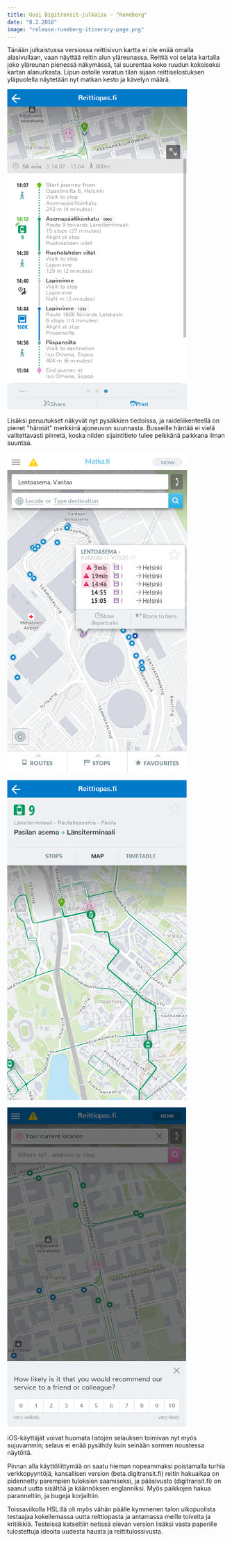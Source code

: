 ```yaml
---
title: Uusi Digitransit-julkaisu – "Runeberg"
date: "8.2.2016"
image: "release-runeberg-itinerary-page.png"
---
```


Tänään julkaistussa versiossa reittisivun kartta ei ole enää omalla alasivullaan, vaan näyttää reitin alun yläreunassa. Reittiä voi selata kartalla joko yläreunan pienessä näkymässä, tai suurentaa koko ruudun kokoiseksi kartan alanurkasta. Lipun ostolle varatun tilan sijaan reittiselostuksen yläpuolella näytetään nyt matkan kesto ja kävelyn määrä.

![Uusi reitin sivu](release-runeberg-itinerary-page.png "Uusi reitin sivu")

Lisäksi peruutukset näkyvät nyt pysäkkien tiedoissa, ja raideliikenteellä on pienet "hännät" merkkinä ajoneuvon suunnasta. Busseille häntää ei vielä valitettavasti piirretä, koska niiden sijaintitieto tulee pelkkänä paikkana ilman suuntaa.

![Peruttuja junia](release-runeberg-canceled.png "Peruttuja junavuoroja")

![Ratikoiden häntiä](release-runeberg-tails.png "Ratikoiden häntiä")

![Palautteen antaminen](release-runeberg-feedback.png "Palautteen antaminen")

iOS-käyttäjät voivat huomata listojen selauksen toimivan nyt myös sujuvammin; selaus ei enää pysähdy kuin seinään sormen noustessa näytöltä.

Pinnan alla käyttöliittymää on saatu hieman nopeammaksi poistamalla turhia verkkopyyntöjä, kansallisen version (beta.digitransit.fi) reitin hakuaikaa on pidennetty parempien tuloksien saamiseksi, ja pääsivusto (digitransit.fi) on saanut uutta sisältöä ja käännöksen englanniksi. Myös paikkojen hakua paranneltiin, ja bugeja korjailtiin.

Toissaviikolla HSL:llä oli myös vähän päälle kymmenen talon ulkopuolista testaajaa kokeilemassa uutta reittiopasta ja antamassa meille toiveita ja kritiikkiä. Testeissä katseltiin netissä olevan version lisäksi vasta paperille tulostettuja ideoita uudesta hausta ja reittitulossivusta.

